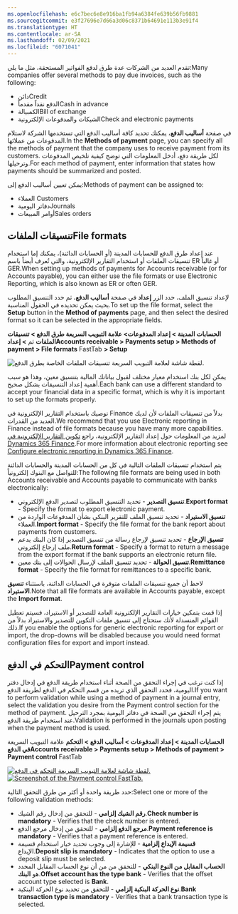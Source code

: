 ```yaml
---
ms.openlocfilehash: e6c7bec6e8e916ba1fb94a6384fe639b56fb9881
ms.sourcegitcommit: e3f27696e7d66a3d06c8371b64691e113b3e91f4
ms.translationtype: HT
ms.contentlocale: ar-SA
ms.lasthandoff: 02/09/2021
ms.locfileid: "6071041"
---
```

<span data-ttu-id="6166c-101">تقدم العديد من الشركات عدة طرق لدفع الفواتير المستحقة، مثل ما يلي:</span><span class="sxs-lookup"><span data-stu-id="6166c-101">Many companies offer several methods to pay due invoices, such as the following:</span></span>

-   <span data-ttu-id="6166c-102">دائن‬</span><span class="sxs-lookup"><span data-stu-id="6166c-102">Credit</span></span>
-   <span data-ttu-id="6166c-103">الدفع نقداً مقدماً</span><span class="sxs-lookup"><span data-stu-id="6166c-103">Cash in advance</span></span>
-   <span data-ttu-id="6166c-104">الكمبيالة</span><span class="sxs-lookup"><span data-stu-id="6166c-104">Bill of exchange</span></span>
-   <span data-ttu-id="6166c-105">الشيكات والمدفوعات الإلكترونية</span><span class="sxs-lookup"><span data-stu-id="6166c-105">Check and electronic payments</span></span>

<span data-ttu-id="6166c-106">في صفحة **أساليب الدفع**، يمكنك تحديد كافة أساليب الدفع التي تستخدمها الشركة لاستلام المدفوعات من عملائها.</span><span class="sxs-lookup"><span data-stu-id="6166c-106">In the **Methods of payment** page, you can specify all the methods of payment that the company uses to receive payment from its customers.</span></span> <span data-ttu-id="6166c-107">لكل طريقة دفع، أدخل المعلومات التي توضح كيفية تلخيص المدفوعات وترحيلها.</span><span class="sxs-lookup"><span data-stu-id="6166c-107">For each method of payment, enter information that states how payments should be summarized and posted.</span></span>

<span data-ttu-id="6166c-108">يمكن تعيين أساليب الدفع إلى:</span><span class="sxs-lookup"><span data-stu-id="6166c-108">Methods of payment can be assigned to:</span></span>

-   <span data-ttu-id="6166c-109">العملاء </span><span class="sxs-lookup"><span data-stu-id="6166c-109">Customers</span></span>
-   <span data-ttu-id="6166c-110">دفاتر اليومية</span><span class="sxs-lookup"><span data-stu-id="6166c-110">Journals</span></span>
-   <span data-ttu-id="6166c-111">أوامر المبيعات</span><span class="sxs-lookup"><span data-stu-id="6166c-111">Sales orders</span></span>

## <a name="file-formats"></a><span data-ttu-id="6166c-112">تنسيقات الملفات</span><span class="sxs-lookup"><span data-stu-id="6166c-112">File formats</span></span> 

<span data-ttu-id="6166c-113">عند إعداد طرق الدفع للحسابات المدينة (أو الحسابات الدائنة)، يمكنك إما استخدام تنسيقات الملفات أو استخدام التقارير الإلكترونية، والتي تُعرف أيضاً باسم ER أو غالباً GER.</span><span class="sxs-lookup"><span data-stu-id="6166c-113">When setting up methods of payments for Accounts receivable (or for Accounts payable), you can either use the file formats or use Electronic Reporting, which is also known as ER or often GER.</span></span>

<span data-ttu-id="6166c-114">لإعداد تنسيق الملف، حدد الزر **إعداد** في صفحة **أساليب الدفع**، ثم حدد التنسيق المطلوب بحيث يمكن تحديده في الحقول المناسبة.</span><span class="sxs-lookup"><span data-stu-id="6166c-114">To set up the file format, select the **Setup** button in the **Method of payments** page, and then select the desired format so it can be selected in the appropriate fields.</span></span>

<span data-ttu-id="6166c-115">**‎الحسابات المدينة > إعداد المدفوعات> علامة التبويب السريعة طرق الدفع > تنسيقات الملفات** ثم **> إعداد‏‎**</span><span class="sxs-lookup"><span data-stu-id="6166c-115">**Accounts receivable > Payments setup > Methods of payment > File formats** FastTab **> Setup**</span></span>

![لقطة شاشة لعلامة التبويب السريعة تنسيقات الملفات الخاصة بطرق الدفع.](../media/file-formats.png)


<span data-ttu-id="6166c-117">يمكن لكل بنك استخدام معيار مختلف لقبول بياناتك المالية بتنسيق معين، وهذا هو سبب أهمية إعداد التنسيقات بشكل صحيح.</span><span class="sxs-lookup"><span data-stu-id="6166c-117">Each bank can use a different standard to accept your financial data in a specific format, which is why it is important to set up the formats properly.</span></span>

<span data-ttu-id="6166c-118">نوصيك باستخدام التقارير الإلكترونية في Finance بدلاً من تنسيقات الملفات لأن لديك العديد من القدرات.</span><span class="sxs-lookup"><span data-stu-id="6166c-118">We recommend that you use Electronic reporting in Finance instead of file formats because you have many more capabilities.</span></span> <span data-ttu-id="6166c-119">لمزيد من المعلومات حول إعداد التقارير الإلكترونية، راجع [تكوين التقارير الإلكترونية في Dynamics 365 Finance](https://docs.microsoft.com/learn/modules/configure-electronic-reporting-finance-operations/?azure-portal=true).</span><span class="sxs-lookup"><span data-stu-id="6166c-119">For more information about electronic reporting  see [Configure electronic reporting in Dynamics 365 Finance](https://docs.microsoft.com/learn/modules/configure-electronic-reporting-finance-operations/?azure-portal=true).</span></span>

<span data-ttu-id="6166c-120">يتم استخدام تنسيقات الملفات التالية في كل من الحسابات المدينة والحسابات الدائنة للتواصل مع البنوك إلكترونياً:</span><span class="sxs-lookup"><span data-stu-id="6166c-120">The following file formats are being used in both Accounts receivable and Accounts payable to communicate with banks electronically:</span></span>

-   <span data-ttu-id="6166c-121">**تنسيق التصدير** - تحديد التنسيق المطلوب لتصدير الدفع الإلكتروني.</span><span class="sxs-lookup"><span data-stu-id="6166c-121">**Export format** - Specify the format to export electronic payment.</span></span>
-   <span data-ttu-id="6166c-122">**تنسيق الاستيراد** - تحديد تنسيق الملف للتقرير البنكي بشأن المدفوعات الواردة من العملاء.</span><span class="sxs-lookup"><span data-stu-id="6166c-122">**Import format** - Specify the file format for the bank report about payments from customers.</span></span>
-   <span data-ttu-id="6166c-123">**تنسيق الإرجاع** - تحديد تنسيق لإرجاع رسالة من تنسيق التصدير إذا كان البنك يدعم ملف إرجاع إلكتروني.</span><span class="sxs-lookup"><span data-stu-id="6166c-123">**Return format** - Specify a format to return a message from the export format if the bank supports an electronic return file.</span></span>
-   <span data-ttu-id="6166c-124">**تنسيق الحوالة** - تحديد تنسيق الملف لإرسال الحوالات إلى بنك معين.</span><span class="sxs-lookup"><span data-stu-id="6166c-124">**Remittance format** - Specify the file format for remittances to a specific bank.</span></span>

<span data-ttu-id="6166c-125">لاحظ أن جميع تنسيقات الملفات متوفرة في الحسابات الدائنة، باستثناء **تنسيق الاستيراد**.</span><span class="sxs-lookup"><span data-stu-id="6166c-125">Note that all file formats are available in Accounts payable, except the **Import format**.</span></span>

<span data-ttu-id="6166c-126">إذا قمت بتمكين خيارات التقارير الإلكترونية العامة للتصدير أو الاستيراد، فسيتم تعطيل القوائم المنسدلة لأنك ستحتاج إلى تنسيق ملفات التكوين للتصدير والاستيراد بدلاً من ذلك.</span><span class="sxs-lookup"><span data-stu-id="6166c-126">If you enable the options for generic electronic reporting for export or import, the drop-downs will be disabled because you would need format configuration files for export and import instead.</span></span>


## <a name="payment-control"></a><span data-ttu-id="6166c-127">التحكم في الدفع</span><span class="sxs-lookup"><span data-stu-id="6166c-127">Payment control</span></span> 

<span data-ttu-id="6166c-128">إذا كنت ترغب في إجراء التحقق من الصحة أثناء استخدام طريقة الدفع في إدخال دفتر اليومية، فحدد التحقق الذي تريده من قسم التحكم في الدفع لطريقة الدفع.</span><span class="sxs-lookup"><span data-stu-id="6166c-128">If you want to perform validation while using a method of payment in a journal entry, select the validation you desire from the Payment control section for the method of payment.</span></span> <span data-ttu-id="6166c-129">يتم إجراء التحقق من الصحة في دفاتر اليومية بمجرد الترحيل عند استخدام طريقة الدفع.</span><span class="sxs-lookup"><span data-stu-id="6166c-129">Validation is performed in the journals upon posting when the payment method is used.</span></span>

<span data-ttu-id="6166c-130">علامة التبويب السريعة **‎الحسابات المدينة > إعداد المدفوعات > أساليب الدفع > التحكم في الدفع**</span><span class="sxs-lookup"><span data-stu-id="6166c-130">**Accounts receivable > Payments setup > Methods of payment > Payment control** FastTab</span></span>

<span data-ttu-id="6166c-131">[![لقطة شاشة لعلامة التبويب السريعة التحكم في الدفع. ](../media/payment-control.png)](../media/payment-control.png#lightbox)</span><span class="sxs-lookup"><span data-stu-id="6166c-131">[![Screenshot of the Payment control FastTab. ](../media/payment-control.png)](../media/payment-control.png#lightbox)</span></span>


<span data-ttu-id="6166c-132">حدد طريقة واحدة أو أكثر من طرق التحقق التالية:</span><span class="sxs-lookup"><span data-stu-id="6166c-132">Select one or more of the following validation methods:</span></span>

-   <span data-ttu-id="6166c-133">**رقم الشيك إلزامي** - للتحقق من إدخال رقم الشيك.</span><span class="sxs-lookup"><span data-stu-id="6166c-133">**Check number is mandatory** - Verifies that the check number is entered.</span></span>
-   <span data-ttu-id="6166c-134">**مرجع الدفع إلزامي** - للتحقق من إدخال مرجع الدفع.</span><span class="sxs-lookup"><span data-stu-id="6166c-134">**Payment reference is mandatory** - Verifies that a payment reference is entered.</span></span>
-   <span data-ttu-id="6166c-135">**قسيمة الإيداع إلزامية** - للإشارة إلى وجوب تحديد خيار استخدام قسيمة الإيداع.</span><span class="sxs-lookup"><span data-stu-id="6166c-135">**Deposit slip is mandatory** - Indicates that the option to use a deposit slip must be selected.</span></span>
-   <span data-ttu-id="6166c-136">**الحساب المقابل من النوع البنكي** - للتحقق من من أن نوع الحساب المقابل المحدد هو **البنك**.</span><span class="sxs-lookup"><span data-stu-id="6166c-136">**Offset account has the type bank** - Verifies that the offset account type selected is **Bank**.</span></span>
-   <span data-ttu-id="6166c-137">**نوع الحركة البنكية إلزامي** - للتحقق من تحديد نوع الحركة البنكية.</span><span class="sxs-lookup"><span data-stu-id="6166c-137">**Bank transaction type is mandatory** - Verifies that a bank transaction type is selected.</span></span>
